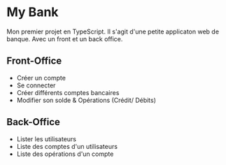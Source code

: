 # My Bank

Mon premier projet en TypeScript.
Il s'agit d'une petite applicaton web de banque.
Avec un front et un back office.

## Front-Office

* Créer un compte
* Se connecter
* Créer différents comptes bancaires
* Modifier son solde & Opérations (Crédit/ Débits)

## Back-Office

* Lister les utilisateurs
* Liste des comptes d'un utilisateurs
* Liste des opérations d'un compte

